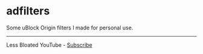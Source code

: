 # adfilters
Some uBlock Origin filters I made for personal use.
***

Less Bloated YouTube - [Subscribe](https://subscribe.adblockplus.org/?location=https://raw.githubusercontent.com/prophamoon/filterlists/main/LessBloatedYouTube.txt&title=Less%20Bloated%20YouTube)
